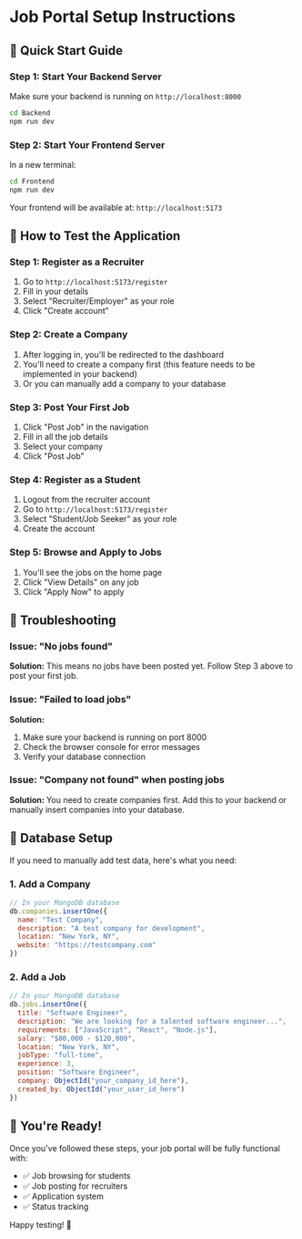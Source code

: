 # Job Portal Setup Instructions

## 🚀 Quick Start Guide

### Step 1: Start Your Backend Server
Make sure your backend is running on `http://localhost:8000`

```bash
cd Backend
npm run dev
```

### Step 2: Start Your Frontend Server
In a new terminal:

```bash
cd Frontend
npm run dev
```

Your frontend will be available at: `http://localhost:5173`

## 🎯 How to Test the Application

### Step 1: Register as a Recruiter
1. Go to `http://localhost:5173/register`
2. Fill in your details
3. Select "Recruiter/Employer" as your role
4. Click "Create account"

### Step 2: Create a Company
1. After logging in, you'll be redirected to the dashboard
2. You'll need to create a company first (this feature needs to be implemented in your backend)
3. Or you can manually add a company to your database

### Step 3: Post Your First Job
1. Click "Post Job" in the navigation
2. Fill in all the job details
3. Select your company
4. Click "Post Job"

### Step 4: Register as a Student
1. Logout from the recruiter account
2. Go to `http://localhost:5173/register`
3. Select "Student/Job Seeker" as your role
4. Create the account

### Step 5: Browse and Apply to Jobs
1. You'll see the jobs on the home page
2. Click "View Details" on any job
3. Click "Apply Now" to apply

## 🔧 Troubleshooting

### Issue: "No jobs found"
**Solution:** This means no jobs have been posted yet. Follow Step 3 above to post your first job.

### Issue: "Failed to load jobs"
**Solution:** 
1. Make sure your backend is running on port 8000
2. Check the browser console for error messages
3. Verify your database connection

### Issue: "Company not found" when posting jobs
**Solution:** You need to create companies first. Add this to your backend or manually insert companies into your database.

## 📝 Database Setup

If you need to manually add test data, here's what you need:

### 1. Add a Company
```javascript
// In your MongoDB database
db.companies.insertOne({
  name: "Test Company",
  description: "A test company for development",
  location: "New York, NY",
  website: "https://testcompany.com"
})
```

### 2. Add a Job
```javascript
// In your MongoDB database
db.jobs.insertOne({
  title: "Software Engineer",
  description: "We are looking for a talented software engineer...",
  requirements: ["JavaScript", "React", "Node.js"],
  salary: "$80,000 - $120,000",
  location: "New York, NY",
  jobType: "full-time",
  experience: 3,
  position: "Software Engineer",
  company: ObjectId("your_company_id_here"),
  created_by: ObjectId("your_user_id_here")
})
```

## 🎉 You're Ready!

Once you've followed these steps, your job portal will be fully functional with:
- ✅ Job browsing for students
- ✅ Job posting for recruiters
- ✅ Application system
- ✅ Status tracking

Happy testing! 🚀 